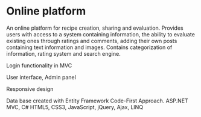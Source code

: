 # Online platform 

An online platform for recipe creation, sharing and evaluation. 
Provides users with access to a system containing information, 
the ability to evaluate existing ones through ratings and comments, 
adding their own posts containing text information and images. 
Contains categorization of information, rating system and search engine.

Login functionality in MVC

User interface, Admin panel

Responsive design 

Data base created with Entity Framework Code-First Approach.
ASP.NET MVC, C#
HTML5, CSS3, JavaScript, jQuery, Ajax, LINQ
